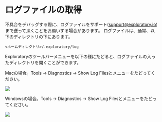 # ログファイルの取得

不具合をデバッグする際に、ログファイルをサポート(support@exploratory.io)まで送って頂くことをお願いする場合があります。
ログファイルは、通常、以下のディレクトリの下にあります。

`<ホームディレクトリ>/.exploratory/log`

Exploratoryのツールバーメニューを以下の様にたどると、ログファイルの入ったディレクトリを開くことができます。

Macの場合。Tools -> Diagnostics -> Show Log Filesとメニューをたどってください。

![](images/logfile_menu.png)

Windowsの場合。Tools -> Diagnostics -> Show Log Filesとメニューをたどってください。

![](images/logfile_menu_win.png)
